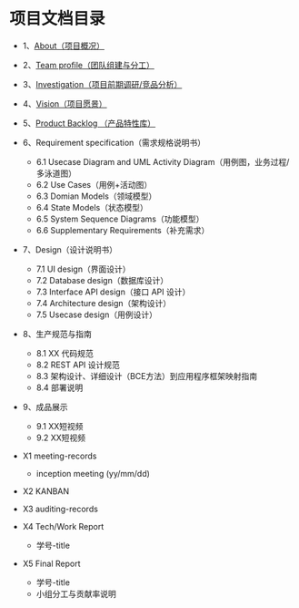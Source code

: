 # 项目文档目录

- 1、[About（项目概况）](documents/about.md)
- 2、[Team profile（团队组建与分工）](documents/team_profile.md)
- 3、[Investigation（项目前期调研/竞品分析）](documents/investigation.md)
- 4、[Vision（项目愿景）](documents/vision.md)
- 5、[Product Backlog （产品特性库）](documents/product_backlog.md)
- 6、Requirement specification（需求规格说明书）

  - 6.1 Usecase Diagram and UML Activity Diagram（用例图，业务过程/多泳道图）
  - 6.2 Use Cases（用例+活动图）
  - 6.3 Domian Models（领域模型）
  - 6.4 State Models（状态模型）
  - 6.5 System Sequence Diagrams（功能模型）
  - 6.6 Supplementary Requirements（补充需求）

- 7、Design（设计说明书）

  - 7.1 UI design（界面设计）
  - 7.2 Database design（数据库设计）
  - 7.3 Interface API design（接口 API 设计）
  - 7.4 Architecture design（架构设计）
  - 7.5 Usecase design（用例设计）

- 8、生产规范与指南

  - 8.1 XX 代码规范
  - 8.2 REST API 设计规范
  - 8.3 架构设计、详细设计（BCE方法）到应用程序框架映射指南
  - 8.4 部署说明

- 9、成品展示

  - 9.1 XX短视频
  - 9.2 XX短视频

- X1 meeting-records
  - inception meeting (yy/mm/dd)
- X2 KANBAN
- X3 auditing-records
- X4 Tech/Work Report
  - 学号-title
- X5 Final Report
  - 学号-title
  - 小组分工与贡献率说明